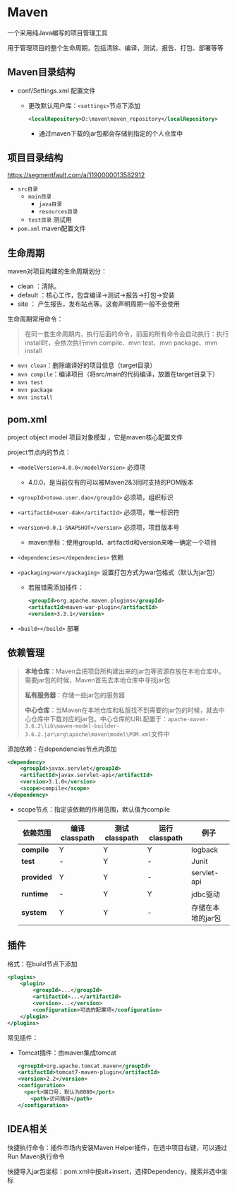 # Maven

一个采用纯Java编写的项目管理工具

用于管理项目的整个生命周期，包括清除、编译，测试，报告、打包、部署等等

## Maven目录结构

- conf/Settings.xml 配置文件

  - 更改默认用户库：`<settings>`节点下添加

    ```xml
    <localRepository>D:\maven\maven_repository</localRepository>
    ```

    - 通过maven下载的jar包都会存储到指定的个人仓库中

## 项目目录结构

https://segmentfault.com/a/1190000013582912

- `src目录`
  - `main目录`
    - `java目录` 
    - `resources目录`
  - `test目录` 测试用
- `pom.xml` maven配置文件

## 生命周期

maven对项目构建的生命周期划分：

* clean ：清除。
* default ：核心工作，包含编译→测试→报告→打包→安装
* site ： 产生报告，发布站点等。这套声明周期一般不会使用

生命周期常用命令：

> 在同一套生命周期内，执行后面的命令，前面的所有命令会自动执行：执行install时，会依次执行mvn compile、mvn test、mvn package、mvn install

- `mvn clean`：删除编译好的项目信息（target目录）
- `mvn compile`：编译项目（将src/main的代码编译，放置在target目录下）
- `mvn test`
- `mvn package`
- `mvn install`

## pom.xml

project object model 项目对象模型 ，它是maven核心配置文件

project节点内的节点：

- `<modelVersion>4.0.0</modelVersion>` 必须项
  - 4.0.0，是当前仅有的可以被Maven2&3同时支持的POM版本
- `<groupId>otowa.user.dao</groupId>` 必须项，组织标识
- `<artifactId>user-dak</artifactId>` 必须项，唯一标识符
- `<version>0.0.1-SNAPSHOT</version>` 必须项，项目版本号
  - maven坐标：使用groupId、artifactId和version来唯一确定一个项目
- `<dependencies></dependencies>` 依赖
- `<packaging>war</packaging>` 设置打包方式为war包格式（默认为jar包）

  - 若报错需添加插件：

    ```xml
    <groupId>org.apache.maven.plugins</groupId>
    <artifactId>maven-war-plugin</artifactId>
    <version>3.3.1</version>
    ```

- `<build></build>` 部署

## 依赖管理

> **本地仓库**：Maven会把项目所构建出来的jar包等资源存放在本地仓库中。需要jar包的时候，Maven首先去本地仓库中寻找jar包
>
> **私有服务器**：存储一些jar包的服务器
>
> **中心仓库**：当Maven在本地仓库和私服找不到需要的jar包的时候，就去中心仓库中下载对应的jar包。中心仓库的URL配置于：`apache-maven-3.6.2\lib\maven-model-builder-3.6.2.jar\org\apache\maven\model\POM.xml`文件中

添加依赖：在dependencies节点内添加

```xml
<dependency>
    <groupId>javax.servlet</groupId>
    <artifactId>javax.servlet-api</artifactId>
    <version>3.1.0</version>
    <scope>compile</scope>
</dependency>
```

- scope节点：指定该依赖的作用范围，默认值为compile

  | **依赖范围** | 编译classpath | 测试classpath | 运行classpath | 例子              |
  | ------------ | ------------- | ------------- | ------------- | ----------------- |
  | **compile**  | Y             | Y             | Y             | logback           |
  | **test**     | -             | Y             | -             | Junit             |
  | **provided** | Y             | Y             | -             | servlet-api       |
  | **runtime**  | -             | Y             | Y             | jdbc驱动          |
  | **system**   | Y             | Y             | -             | 存储在本地的jar包 |

  

## 插件

格式：在build节点下添加

```xml
<plugins>
    <plugin>
        <groupId>...</groupId>
        <artifactId>...</artifactId>
        <version>...</version>
        <configuration>可选的配置项</configuration>
    </plugin>
</plugins>
```

常见插件：

- Tomcat插件：由maven集成tomcat

  ```xml
  <groupId>org.apache.tomcat.maven</groupId>
  <artifactId>tomcat7-maven-plugin</artifactId>
  <version>2.2</version>
  <configuration>
  	<port>端口号，默认为8080</port>
      <path>访问路径</path>
  </configuration>
  ```
  

## IDEA相关

快捷执行命令：插件市场内安装Maven Helper插件，在选中项目右键，可以通过Run Maven执行命令

快捷导入jar包坐标：pom.xml中按alt+insert，选择Dependency，搜索并选中坐标